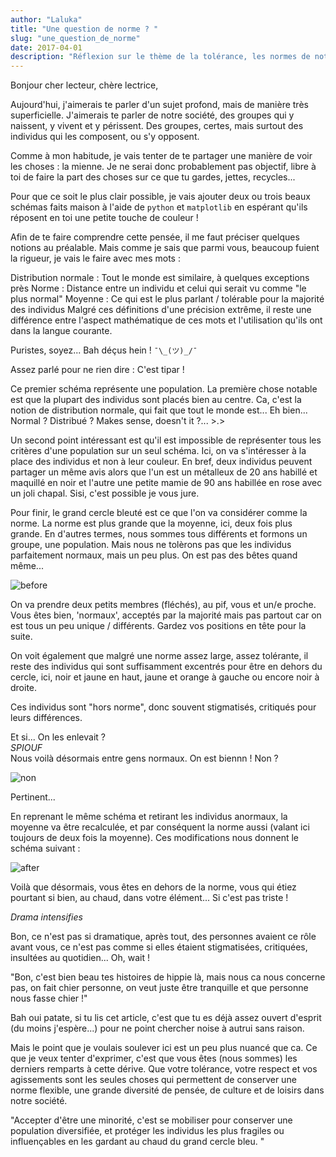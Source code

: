 ```yaml
---
author: "Laluka"
title: "Une question de norme ? "
slug: "une_question_de_norme"
date: 2017-04-01
description: "Réflexion sur le thème de la tolérance, les normes de notre société et l'usage que nous en faisons. "
---
```


Bonjour cher lecteur, chère lectrice,

Aujourd'hui, j'aimerais te parler d'un sujet profond, mais de manière très superficielle. J'aimerais te parler de notre société, des groupes qui y naissent, y vivent et y périssent. Des groupes, certes, mais surtout des individus qui les composent, ou s'y opposent.

Comme à mon habitude, je vais tenter de te partager une manière de voir les choses : la mienne. Je ne serai donc probablement pas objectif, libre à toi de faire la part des choses sur ce que tu gardes, jettes, recycles...

Pour que ce soit le plus clair possible, je vais ajouter deux ou trois beaux schémas faits maison à l'aide de `python` et `matplotlib` en espérant qu'ils réposent en toi une petite touche de couleur !

Afin de te faire comprendre cette pensée, il me faut préciser quelques notions au préalable. Mais comme je sais que parmi vous, beaucoup fuient la rigueur, je vais le faire avec mes mots :

Distribution normale : Tout le monde est similaire, à quelques exceptions près
Norme : Distance entre un individu et celui qui serait vu comme "le plus normal"
Moyenne : Ce qui est le plus parlant / tolérable pour la majorité des individus
Malgré ces définitions d'une précision extrême, il reste une différence entre l'aspect mathématique de ces mots et l'utilisation qu'ils ont dans la langue courante.

Puristes, soyez... Bah déçus hein ! `¯\_(ツ)_/¯`

Assez parlé pour ne rien dire : C'est tipar !

Ce premier schéma représente une population. La première chose notable est que la plupart des individus sont placés bien au centre. Ca, c'est la notion de distribution normale, qui fait que tout le monde est... Eh bien... Normal ? Distribué ? Makes sense, doesn't it ?... >.>

Un second point intéressant est qu'il est impossible de représenter tous les critères d'une population sur un seul schéma. Ici, on va s'intéresser à la place des individus et non à leur couleur. En bref, deux individus peuvent partager un même avis alors que l'un est un métalleux de 20 ans habillé et maquillé en noir et l'autre une petite mamie de 90 ans habillée en rose avec un joli chapal. Sisi, c'est possible je vous jure.

Pour finir, le grand cercle bleuté est ce que l'on va considérer comme la norme. La norme est plus grande que la moyenne, ici, deux fois plus grande. En d'autres termes, nous sommes tous différents et formons un groupe, une population. Mais nous ne tolèrons pas que les individus parfaitement normaux, mais un peu plus. On est pas des bêtes quand même...

<img class="img_big" src="/the_rest/standards/before.png" alt="before">

On va prendre deux petits membres (fléchés), au pif, vous et un/e proche. Vous êtes bien, 'normaux', acceptés par la majorité mais pas partout car on est tous un peu unique / différents. Gardez vos positions en tête pour la suite.

On voit également que malgré une norme assez large, assez tolérante, il reste des individus qui sont suffisamment excentrés pour être en dehors du cercle, ici, noir et jaune en haut, jaune et orange à gauche ou encore noir à droite.

Ces individus sont "hors norme", donc souvent stigmatisés, critiqués pour leurs différences.

Et si... On les enlevait ?\
*SPIOUF*\
Nous voilà désormais entre gens normaux. On est biennn ! Non ?

<img class="img_small" src="/the_rest/standards/non.jpg" alt="non">

Pertinent...

En reprenant le même schéma et retirant les individus anormaux, la moyenne va être recalculée, et par conséquent la norme aussi (valant ici toujours de deux fois la moyenne). Ces modifications nous donnent le schéma suivant :

<img class="img_big" src="/the_rest/standards/after.png" alt="after">

Voilà que désormais, vous êtes en dehors de la norme, vous qui étiez pourtant si bien, au chaud, dans votre élément... Si c'est pas triste !

*Drama intensifies*

Bon, ce n'est pas si dramatique, après tout, des personnes avaient ce rôle avant vous, ce n'est pas comme si elles étaient stigmatisées, critiquées, insultées au quotidien... Oh, wait !

"Bon, c'est bien beau tes histoires de hippie là, mais nous ca nous concerne pas, on fait chier personne, on veut juste être tranquille et que personne nous fasse chier !"

Bah oui patate, si tu lis cet article, c'est que tu es déjà assez ouvert d'esprit (du moins j'espère...) pour ne point chercher noise à autrui sans raison.

Mais le point que je voulais soulever ici est un peu plus nuancé que ca. Ce que je veux tenter d'exprimer, c'est que vous êtes (nous sommes) les derniers remparts à cette dérive. Que votre tolérance, votre respect et vos agissements sont les seules choses qui permettent de conserver une norme flexible, une grande diversité de pensée, de culture et de loisirs dans notre société.

"Accepter d'être une minorité, c'est se mobiliser pour conserver une population diversifiée, et protéger les individus les plus fragiles ou influençables en les gardant au chaud du grand cercle bleu. "
